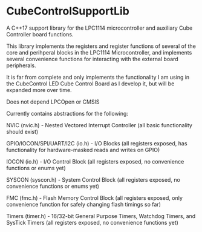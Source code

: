 # CubeControlSupportLib
A C++17 support library for the LPC1114 microcontroller and auxiliary Cube Controller board functions.

This library implements the registers and register functions of several of the core and perihperal blocks in the LPC1114 Microcontroller, and implements several convenience functions for interacting with the external board peripherals.

It is far from complete and only implements the functionality I am using in the CubeControl LED Cube Control Board as I develop it, but will be expanded more over time.

Does not depend LPCOpen or CMSIS


Currently contains abstractions for the following:

NVIC (nvic.h) - Nested Vectored Interrupt Controller (all basic functionality should exist)

GPIO/IOCON/SPI/UART/I2C (io.h) - I/O Blocks (all registers exposed, has functionality for hardware-masked reads and writes on GPIO)

IOCON (io.h) - I/O Control Block (all registers exposed, no convenience functions or enums yet)

SYSCON (syscon.h) - System Control Block (all registers exposed, no convenience functions or enums yet)

FMC (fmc.h) - Flash Memory Control Block (all registers exposed, only convenience function for safely changing flash timings so far)

Timers (timer.h) - 16/32-bit General Purpose Timers, Watchdog Timers, and SysTick Timers (all registers exposed, no convenience functions yet)
